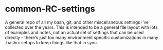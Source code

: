 # common-RC-settings
A general repo of all my bash, git, and other miscellaneous settings I've collected over the years.
This is intended to be a general file layout with lots of examples and notes, not an actual set of settings that can be used directly - there's just too many environment specific customizations in many .bashrc setups to keep things like that in sync.
